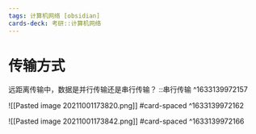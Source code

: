 ```yaml
---
tags: 计算机网络 [obsidian]
cards-deck: 考研::计算机网络
---
```


# 传输方式

远距离传输中，数据是并行传输还是串行传输？ ::串行传输 ^1633139972157

![[Pasted image 20211001173820.png]] #card-spaced 
^1633139972162

![[Pasted image 20211001173842.png]]  #card-spaced 
^1633139972166